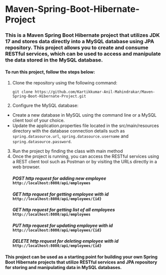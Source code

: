 # Maven-Spring-Boot-Hibernate-Project
### This is a Maven Spring Boot Hibernate project that utilizes JDK 17 and stores data directly into a MySQL database using JPA repository. This project allows you to create and consume RESTful services, which can be used to access and manipulate the data stored in the MySQL database.

#### To run this project, follow the steps below:
1. Clone the repository using the following command:
    ```
    git clone https://github.com/Kartikkumar-Anil-Mahindrakar/Maven-Spring-Boot-Hibernate-Project.git
    ```
2. Configure the MySQL database:
* Create a new database in MySQL using the command line or a MySQL client tool of your choice.
* Update the application.properties file located in the src/main/resources directory with the database connection details such as `spring.datasource.url`, `spring.datasource.username` and `spring.datasource.password`.
3. Run the project by finding the class with main method
4. Once the project is running, you can access the RESTful services using a REST client tool such as Postman or by visiting the URLs directly in a web browser.
   #### *POST http request for adding new employee* ```http://localhost:8080/api/employees```
   #### *GET http request for getting employee with id* ```http://localhost:8080/api/employees/{id}```
   #### *GET http request for getting list of all employees* ```http://localhost:8080/api/employees```
   #### *PUT http request for updating employee with id* ```http://localhost:8080/api/employees/{id}```
   #### *DELETE http request for deleting employee with id* ```http://localhost:8080/api/employees/{id}```

#### This project can be used as a starting point for building your own Spring Boot Hibernate projects that utilize RESTful services and JPA repository for storing and manipulating data in MySQL databases.
